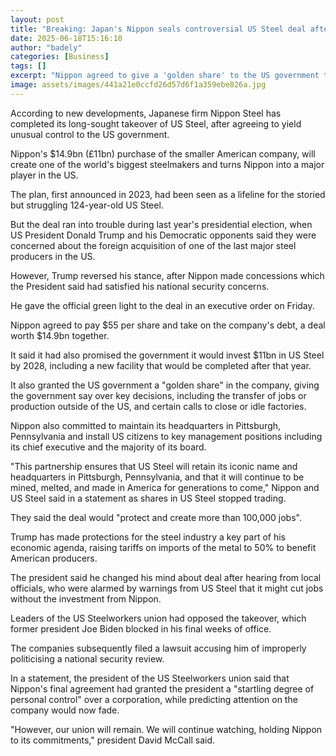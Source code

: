 ```yaml
---
layout: post
title: "Breaking: Japan's Nippon seals controversial US Steel deal after Trump pact"
date: 2025-06-18T15:16:10
author: "badely"
categories: [Business]
tags: []
excerpt: "Nippon agreed to give a 'golden share' to the US government to win approval of the takeover."
image: assets/images/441a21e0ccfd26d57d6f1a359ebe826a.jpg
---
```


According to new developments, Japanese firm Nippon Steel has completed its long-sought takeover of US Steel, after agreeing to yield unusual control to the US government. 

Nippon's $14.9bn (£11bn) purchase of the smaller American company, will create one of the world's biggest steelmakers and turns Nippon into a major player in the US.

The plan, first announced in 2023, had  been seen as a lifeline for the storied but struggling 124-year-old US Steel.

But the deal ran into trouble during last year's presidential election, when US President Donald Trump and his Democratic opponents said they were concerned about the foreign acquisition of one of the last major steel producers in the US. 

However, Trump reversed his stance, after Nippon made concessions which the President said had satisfied his national security concerns.

He gave the official green light to the deal in an executive order on Friday.

Nippon agreed to pay $55 per share and take on the company's debt, a deal worth $14.9bn together. 

It said it had also promised the government it would invest $11bn in US Steel by 2028, including a new facility that would be completed after that year. 

It also granted the US government a "golden share" in the company, giving the government say over key decisions, including the transfer of jobs or production outside of the US, and certain calls to close or idle factories. 

Nippon also committed to maintain its headquarters in Pittsburgh, Pennsylvania and install US citizens to key management positions including its chief executive and the majority of its board.

"This partnership ensures that US Steel will retain its iconic name and headquarters in Pittsburgh, Pennsylvania, and that it will continue to be mined, melted, and made in America for generations to come," Nippon and US Steel said in a statement as shares in US Steel stopped trading. 

They said the deal would "protect and create more than 100,000 jobs".

Trump has made protections for the steel industry a key part of his economic agenda, raising tariffs on imports of the metal to 50% to benefit American producers.  

The president said he changed his mind about deal after hearing from local officials, who were alarmed by warnings from US Steel that it might cut jobs without the investment from Nippon. 

Leaders of the US Steelworkers union had opposed the takeover, which former president Joe Biden blocked in his final weeks of office. 

The companies subsequently filed a lawsuit accusing him of improperly politicising a national security review. 

In a statement, the president of the US Steelworkers union said that Nippon's final agreement had granted the president a "startling degree of personal control" over a corporation, while predicting attention on the company would now fade. 

"However, our union will remain. We will continue watching, holding Nippon to its commitments," president David McCall said. 

